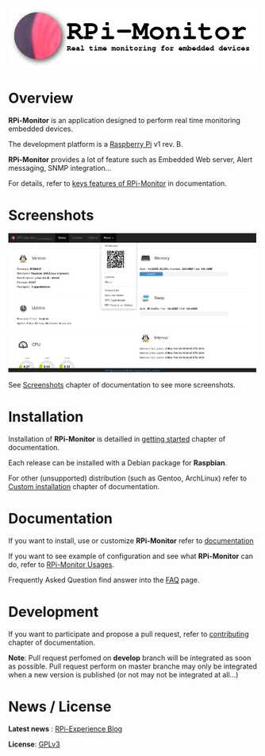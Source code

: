 ![RPi-Monitor logo](docs/source/_static/logo.png)

# Overview

**RPi-Monitor** is an application designed to perform real time monitoring embedded devices.

The development platform is a [Raspberry Pi](http://raspberrypi.org) v1 rev. B.

**RPi-Monitor** provides a lot of feature such as Embedded Web server, Alert messaging, SNMP integration...

For details, refer to [keys features of RPi-Monitor](https://xavierberger.github.io/RPi-Monitor-docs/01_features.html) in documentation.

# Screenshots

![MainPage](docs/source/_static/features002.png)

See [Screenshots](https://xavierberger.github.io/RPi-Monitor-docs/02_screenshots.html) chapter
of documentation to see more screenshots.

# Installation

Installation of **RPi-Monitor** is detailled in [getting started](https://xavierberger.github.io/RPi-Monitor-docs/11_installation.html) chapter of documentation.

Each release can be installed with a Debian package for **Raspbian**.

For other (unsupported) distribution (such as Gentoo, ArchLinux) refer to [Custom installation](https://xavierberger.github.io/RPi-Monitor-docs/12_custom_installation.html) chapter of documentation.

# Documentation

If you want to install, use or customize **RPi-Monitor** refer to [documentation](https://xavierberger.github.io/RPi-Monitor-docs/index.html)

If you want to see example of configuration and see what **RPi-Monitor** can do, refer to
[RPi-Monitor Usages](https://xavierberger.github.io/RPi-Monitor-docs/30_index.html).

Frequently Asked Question find answer into the [FAQ](https://xavierberger.github.io/RPi-Monitor-docs/14_faq.html) page.

# Development

If you want to participate and propose a pull request, refer to [contributing](https://xavierberger.github.io/RPi-Monitor-docs/41_contributing.html) chapter of documentation.

**Note**: Pull request perfomed on **develop** branch will be integrated as soon as possible. Pull request perform on master branche may only be integrated when a new version is published (or not may not be integrated at all...)

# News / License

**Latest news** : [RPi-Experience Blog](http://rpi-experiences.blogspot.fr/)

**License**: [GPLv3](LICENSE)
